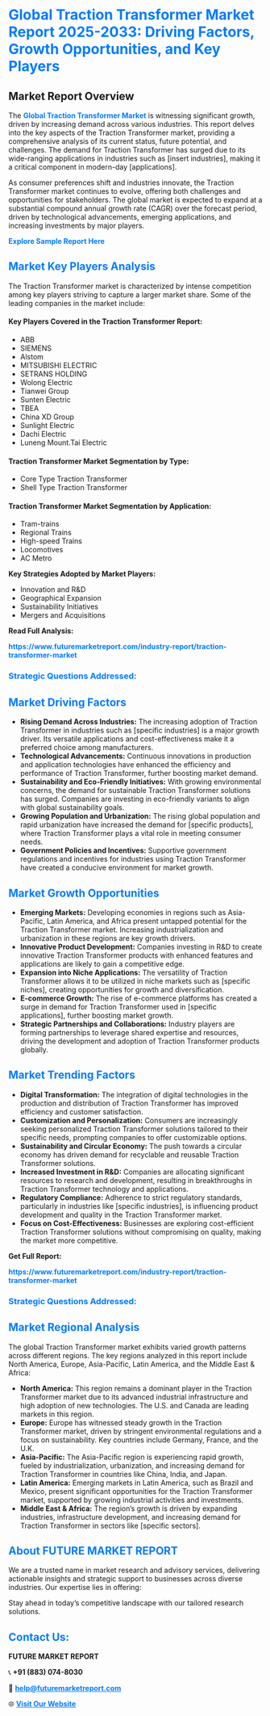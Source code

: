<h1 style="color: #007BFF;">Global Traction Transformer Market Report 2025-2033: Driving Factors, Growth Opportunities, and Key Players</h1>

<section id="overview">
<h2>Market Report Overview</h2>
<p>The <a href="https://www.futuremarketreport.com/industry-report/traction-transformer-market" style="color: #007BFF; text-decoration: none;"><strong>Global Traction Transformer Market</strong></a> is witnessing significant growth, driven by increasing demand across various industries. This report delves into the key aspects of the Traction Transformer market, providing a comprehensive analysis of its current status, future potential, and challenges. The demand for Traction Transformer has surged due to its wide-ranging applications in industries such as [insert industries], making it a critical component in modern-day [applications].</p>
<p>As consumer preferences shift and industries innovate, the Traction Transformer market continues to evolve, offering both challenges and opportunities for stakeholders. The global market is expected to expand at a substantial compound annual growth rate (CAGR) over the forecast period, driven by technological advancements, emerging applications, and increasing investments by major players.</p>
</section>

<section id="overview">
<p><a href="https://www.futuremarketreport.com/request-sample/reportId=88809" style="color: #007BFF; text-decoration: none;"><strong>Explore Sample Report Here</strong></a></p>
</section>

<section id="key-players">
<h2 style="color: #007BFF;">Market Key Players Analysis</h2>
<p>The Traction Transformer market is characterized by intense competition among key players striving to capture a larger market share. Some of the leading companies in the market include:</p>
<h4>Key Players Covered in the Traction Transformer Report:</h4>
<ul><li>ABB</li><li>SIEMENS</li><li>Alstom</li><li>MITSUBISHI ELECTRIC</li><li>SETRANS HOLDING</li><li>Wolong Electric</li><li>Tianwei Group</li><li>Sunten Electric</li><li>TBEA</li><li>China XD Group</li><li>Sunlight Electric</li><li>Dachi Electric</li><li>Luneng Mount.Tai Electric</li></ul>
<h4>Traction Transformer Market Segmentation by Type:</h4>
<ul><li>Core Type Traction Transformer</li><li>Shell Type Traction Transformer</li></ul>

<h4>Traction Transformer Market Segmentation by Application:</h4>
<ul><li>Tram-trains</li><li>Regional Trains</li><li>High-speed Trains</li><li>Locomotives</li><li>AC Metro</li></ul>
<p><strong>Key Strategies Adopted by Market Players:</strong></p>
<ul>
<li>Innovation and R&D</li>
<li>Geographical Expansion</li>
<li>Sustainability Initiatives</li>
<li>Mergers and Acquisitions</li>
</ul>
</section>

<section>
<p><strong>Read Full Analysis: </strong></p><a href="https://www.futuremarketreport.com/industry-report/traction-transformer-market" style="color: #007BFF; text-decoration: none;"><strong>https://www.futuremarketreport.com/industry-report/traction-transformer-market</strong></a>
<h3 style="color: #007BFF;">Strategic Questions Addressed:</h3>
</section>

<section id="driving-factors">
<h2 style="color: #007BFF;">Market Driving Factors</h2>
<ul>
<li><strong>Rising Demand Across Industries:</strong> The increasing adoption of Traction Transformer in industries such as [specific industries] is a major growth driver. Its versatile applications and cost-effectiveness make it a preferred choice among manufacturers.</li>
<li><strong>Technological Advancements:</strong> Continuous innovations in production and application technologies have enhanced the efficiency and performance of Traction Transformer, further boosting market demand.</li>
<li><strong>Sustainability and Eco-Friendly Initiatives:</strong> With growing environmental concerns, the demand for sustainable Traction Transformer solutions has surged. Companies are investing in eco-friendly variants to align with global sustainability goals.</li>
<li><strong>Growing Population and Urbanization:</strong> The rising global population and rapid urbanization have increased the demand for [specific products], where Traction Transformer plays a vital role in meeting consumer needs.</li>
<li><strong>Government Policies and Incentives:</strong> Supportive government regulations and incentives for industries using Traction Transformer have created a conducive environment for market growth.</li>
</ul>
</section>

<section id="growth-opportunities">
<h2 style="color: #007BFF;">Market Growth Opportunities</h2>
<ul>
<li><strong>Emerging Markets:</strong> Developing economies in regions such as Asia-Pacific, Latin America, and Africa present untapped potential for the Traction Transformer market. Increasing industrialization and urbanization in these regions are key growth drivers.</li>
<li><strong>Innovative Product Development:</strong> Companies investing in R&D to create innovative Traction Transformer products with enhanced features and applications are likely to gain a competitive edge.</li>
<li><strong>Expansion into Niche Applications:</strong> The versatility of Traction Transformer allows it to be utilized in niche markets such as [specific niches], creating opportunities for growth and diversification.</li>
<li><strong>E-commerce Growth:</strong> The rise of e-commerce platforms has created a surge in demand for Traction Transformer used in [specific applications], further boosting market growth.</li>
<li><strong>Strategic Partnerships and Collaborations:</strong> Industry players are forming partnerships to leverage shared expertise and resources, driving the development and adoption of Traction Transformer products globally.</li>
</ul>
</section>

<section id="trending-factors">
<h2 style="color: #007BFF;">Market Trending Factors</h2>
<ul>
<li><strong>Digital Transformation:</strong> The integration of digital technologies in the production and distribution of Traction Transformer has improved efficiency and customer satisfaction.</li>
<li><strong>Customization and Personalization:</strong> Consumers are increasingly seeking personalized Traction Transformer solutions tailored to their specific needs, prompting companies to offer customizable options.</li>
<li><strong>Sustainability and Circular Economy:</strong> The push towards a circular economy has driven demand for recyclable and reusable Traction Transformer solutions.</li>
<li><strong>Increased Investment in R&D:</strong> Companies are allocating significant resources to research and development, resulting in breakthroughs in Traction Transformer technology and applications.</li>
<li><strong>Regulatory Compliance:</strong> Adherence to strict regulatory standards, particularly in industries like [specific industries], is influencing product development and quality in the Traction Transformer market.</li>
<li><strong>Focus on Cost-Effectiveness:</strong> Businesses are exploring cost-efficient Traction Transformer solutions without compromising on quality, making the market more competitive.</li>
</ul>
</section>

<section>
<p><strong>Get Full Report: </strong></p><a href="https://www.futuremarketreport.com/industry-report/traction-transformer-market" style="color: #007BFF; text-decoration: none;"><strong>https://www.futuremarketreport.com/industry-report/traction-transformer-market</strong></a>
<h3 style="color: #007BFF;">Strategic Questions Addressed:</h3>
</section>


<section id="regional-analysis">
<h2 style="color: #007BFF;">Market Regional Analysis</h2>
<p>The global Traction Transformer market exhibits varied growth patterns across different regions. The key regions analyzed in this report include North America, Europe, Asia-Pacific, Latin America, and the Middle East & Africa:</p>
<ul>
<li><strong>North America:</strong> This region remains a dominant player in the Traction Transformer market due to its advanced industrial infrastructure and high adoption of new technologies. The U.S. and Canada are leading markets in this region.</li>
<li><strong>Europe:</strong> Europe has witnessed steady growth in the Traction Transformer market, driven by stringent environmental regulations and a focus on sustainability. Key countries include Germany, France, and the U.K.</li>
<li><strong>Asia-Pacific:</strong> The Asia-Pacific region is experiencing rapid growth, fueled by industrialization, urbanization, and increasing demand for Traction Transformer in countries like China, India, and Japan.</li>
<li><strong>Latin America:</strong> Emerging markets in Latin America, such as Brazil and Mexico, present significant opportunities for the Traction Transformer market, supported by growing industrial activities and investments.</li>
<li><strong>Middle East & Africa:</strong> The region’s growth is driven by expanding industries, infrastructure development, and increasing demand for Traction Transformer in sectors like [specific sectors].</li>
</ul>
</section>

<footer>
<h2 style="color: #007BFF;">About FUTURE MARKET REPORT</h2>
<p>We are a trusted name in market research and advisory services, delivering actionable insights and strategic support to businesses across diverse industries. Our expertise lies in offering:</p>

<p>Stay ahead in today’s competitive landscape with our tailored research solutions.</p>

<h2 style="color: #007BFF;">Contact Us:</h2>
<p><strong>FUTURE MARKET REPORT</strong></p>
<p>📞 <strong>+91 (883) 074-8030</strong></p>
<p>📧 <strong><a href="mailto:help@futuremarketreport.com" style="color: #007BFF;">help@futuremarketreport.com</a></strong></p>
<p>🌐 <strong><a href="https://www.futuremarketreport.com/" style="color: #007BFF;">Visit Our Website</a></strong></p>
</footer>